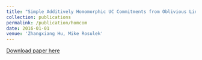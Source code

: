 ```yaml
---
title: "Simple Additively Homomorphic UC Commitments from Oblivious Linear Function Evaluation"
collection: publications
permalink: /publication/homcom
date: 2016-01-01
venue: 'Zhangxiang Hu, Mike Rosulek'
---
```


[Download paper here](http://zhangxianghu.github.io/files/homcom.pdf)